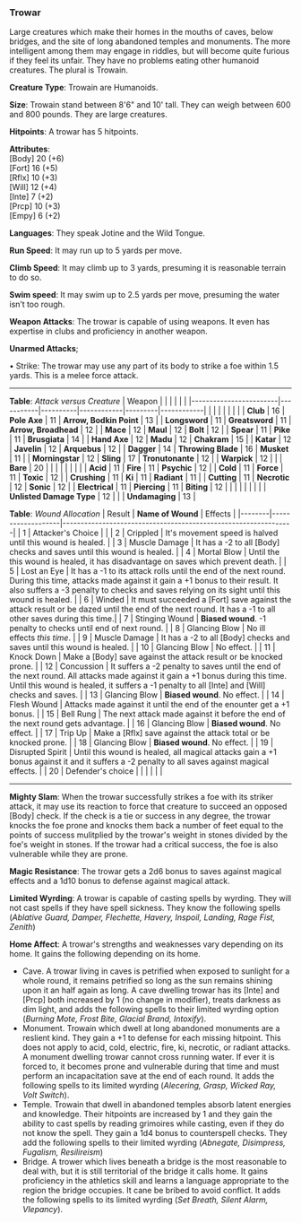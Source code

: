 ### Trowar
Large creatures which make their homes in the mouths of caves, below bridges, and the site of long abandoned temples and monuments. The more intelligent among them may engage in riddles, but will become quite furious if they feel its unfair. They have no problems eating other humanoid creatures. The plural is Trowain. 

**Creature Type**: Trowain are Humanoids.

**Size**: Trowain stand between 8'6" and 10' tall. They can weigh between 600 and 800 pounds. They are large creatures.

**Hitpoints**: A trowar has 5 hitpoints.

**Attributes**:  
[Body] 20 (+6)  
[Fort] 16 (+5)  
[Rflx] 10 (+3)  
[Will] 12 (+4)  
[Inte] 7  (+2)  
[Prcp] 10 (+3)  
[Empy] 6  (+2)  

**Languages**: They speak Jotine and the Wild Tongue.

**Run Speed**: It may run up to 5 yards per move.

**Climb Speed**: It may climb up to 3 yards, presuming it is reasonable terrain to do so.

**Swim speed**: It may swim up to 2.5 yards per move, presuming the water isn’t too rough.

**Weapon Attacks**: The trowar is capable of using weapons. It even has expertise in clubs and proficiency in another weapon.

**Unarmed Attacks**;

 • Strike: The trowar may use any part of its body to strike a foe within 1.5 yards. This is a melee force attack.

-----

**Table**: *Attack versus Creature*
| Weapon                 |          |            |         |            |         |
|------------------------|-----------|----------|------------|---------|------------|
|                        |          |            |         |            |         |
| **Club**                   | 16     | **Pole Axe**       | 11     | **Arrow, Bodkin Point**    | 13    |
| **Longsword**              | 11     | **Greatsword**     | 11     | **Arrow, Broadhead**       | 12    |
| **Mace**                   | 12     | **Maul**           | 12     | **Bolt**                   | 12    |
| **Spear**                  | 11     | **Pike**           | 11     | **Brusgiata**              | 14    |
| **Hand Axe**               | 12     | **Madu**           | 12     | **Chakram**                | 15    |
| **Katar**                  | 12     | **Javelin**        | 12     | **Arquebus**               | 12    |
| **Dagger**                 | 14     | **Throwing Blade** | 16     | **Musket**                 | 11    |
| **Morningstar**            | 12     | **Sling**          | 17     | **Tronutonante**           | 12    |
| **Warpick**                | 12     |              |              | **Bare**                   | 20    |
|                        |           |          |            |         |            |
| **Acid**                   | 11     | **Fire**           | 11     | **Psychic**               | 12     |
| **Cold**                   | 11     | **Force**          | 11     | **Toxic**                 | 12     |
| **Crushing**               | 11     | **Ki**             | 11     | **Radiant**               | 11     |
| **Cutting**                | 11     | **Necrotic**       | 12     | **Sonic**                 | 12     |
| **Electrical**             | 11     | **Piercing**       | 11     | **Biting**                | 12     |
|                        |           |          |            |         |            |
| **Unlisted Damage Type** | 12 |                    |              | **Undamaging** | 13 |



**Table**: *Wound Allocation*
| Result | **Name of Wound** | Effects                                                        |
|--------|-------------------|----------------------------------------------------------------|
|   1    | Attacker's Choice |                                                                |
|   2    | Crippled          | It's movement speed is halved until this wound is healed.      |
|   3    | Muscle Damage     | It has a -2 to all [Body] checks and saves until this wound is healed. |
|   4    | Mortal Blow       | Until the this wound is healed, it has disadvantage on saves which prevent death. |
|   5    | Lost an Eye       | It has a -1 to its attack rolls until the end of the next round. During this time, attacks made against it gain a +1 bonus to their result. It also suffers a -3 penalty to checks and saves relying on its sight until this wound is healed. |
|   6    | Winded            | It must succeeded a [Fort] save against the attack result or be dazed until the end of the next round. It has a -1 to all other saves during this time.|
|   7    | Stinging Wound    | **Biased wound**. -1 penalty to checks until end of next round. |
|   8    | Glancing Blow     | No ill effects _this time_.                                     |
|   9    | Muscle Damage     | It has a -2 to all [Body] checks and saves until this wound is healed. |
|   10   | Glancing Blow     | No effect. |
|   11   | Knock Down        | Make a [Body] save against the attack result or be knocked prone. |
|   12   | Concussion        | It suffers a -2 penalty to saves until the end of the next round. All attacks made against it gain a +1 bonus during this time. Until this wound is healed, it suffers a -1 penalty to all [Inte] and [Will] checks and saves. |
|   13   | Glancing Blow     | **Biased wound**. No effect. |
|   14   | Flesh Wound       | Attacks made against it until the end of the enounter get a +1 bonus. |
|   15   | Bell Rung         | The next attack made against it before the end of the next round gets advantage.  |
|   16   | Glancing Blow     | **Biased wound**. No effect. |
|   17   | Trip Up           | Make a [Rflx] save against the attack total or be knocked prone.                                  |
|   18   | Glancing Blow     | **Biased wound**. No effect. |
|   19   | Disrupted Spirit  | Until this wound is healed, all magical attacks gain a +1 bonus against it and it suffers a -2 penalty to all saves against magical effects. |
|   20   | Defender's choice |                                   |
|        |                                                |                                   |

-----

**Mighty Slam**: When the trowar successfully strikes a foe with its striker attack, it may use its reaction to force that creature to succeed an opposed [Body] check. If the check is a tie or success in any degree, the trowar knocks the foe prone and knocks them back a number of feet equal to the points of success mulitplied by the trowar's weight in stones divided by the foe's weight in stones. If the trowar had a critical success, the foe is also vulnerable while they are prone.

**Magic Resistance**: The trowar gets a 2d6 bonus to saves against magical effects and a 1d10 bonus to defense against magical attack.

**Limited Wyrding**: A trowar is capable of casting spells by wyrding. They will not cast spells if they have spell sickness. They know the following spells (*Ablative Guard, Damper, Flechette, Havery, Inspoil, Landing, Rage Fist, Zenith*)

**Home Affect**: A trowar's strengths and weaknesses vary depending on its home. It gains the following depending on its home.  
* Cave. A trowar living in caves is petrified when exposed to sunlight for a whole round, it remains petrified so long as the sun remains shining upon it an half again as long. A cave dwelling trowar has its [Inte] and [Prcp] both increased by 1 (no change in modifier), treats darkness as dim light, and adds the following spells to their limited wyrding option (*Burning Mote, Frost Bite, Glacial Brand, Intoxify*). 
* Monument. Trowain which dwell at long abandoned monuments are a reslient kind. They gain a +1 to defense for each missing hitpoint. This does not apply to acid, cold, electric, fire, ki, necrotic, or radiant attacks. A monument dwelling trowar cannot cross running water. If ever it is forced to, it becomes prone and vulnerable during that time and must perform an incapacitation save at the end of each round. It adds the following spells to its limited wyrding (*Alecering, Grasp, Wicked Ray, Volt Switch*).  
* Temple. Trowain that dwell in abandoned temples absorb latent energies and knowledge. Their hitpoints are increased by 1 and they gain the ability to cast spells by reading grimoires while casting, even if they do not know the spell. They gain a 1d4 bonus to counterspell checks. They add the following spells to their limited wyrding (*Abnegate, Disimpress, Fugalism, Resilireism*)
* Bridge. A trower which lives beneath a bridge is the most reasonable to deal with, but it is still territorial of the bridge it calls home. It gains proficiency in the athletics skill and learns a language appropriate to the region the bridge occupies. It cane be bribed to avoid conflict. It adds the following spells to its limited wyrding (*Set Breath, Silent Alarm, Vlepancy*).
